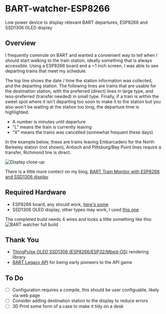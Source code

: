 # BART-watcher-ESP8266
Low power device to display relevant BART departures, ESP8266 and SSD1306 OLED display

## Overview
I frequently commute on BART and wanted a convenient way to tell when I should start walking to 
the train station, ideally something that is always accessible. Using a ESP8266 board and a ~1 inch
screen, I was able to see departing trains that meet my schedule.

The top line shows the date / time the station information was collected, and the departing 
station. The following lines are trains that are usable for the destination station, with the 
preferred (direct) lines in large type, and less-preferred (transfer needed) in small type. 
Finally, if a train is within the sweet spot where it isn't departing too soon to make it to 
the station but you also won't be waiting at the station too long, the departure time is 
highlighted.

* A number is minutes until departure
* "L" means the train is currently leaving
* "X" means the trains was cancelled (somewhat frequent these days)

In the example below, these are trains leaving Embarcadero for the North Berkeley station (not
shown), Antioch and Pittsburg/Bay Point lines require a transfer, Richmond line is direct.

![Display close-up](https://brett.durrett.net/wp-content/uploads/2022/11/BART-watcher-screen-closeup.jpeg)

There is a little more contect on my blog, [BART Train Monitor with ESP8266 and SSD1306 display](https://brett.durrett.net/bart-train-monitor-with-esp8266-and-ssd1306-display/)

## Required Hardware
* ESP8266 board, any should work, [here's some](https://www.amazon.com/gp/product/B07RNX3W9J/ref=ppx_yo_dt_b_asin_title_o02_s00?ie=UTF8&psc=1)
* SSD1306 OLED display, other types may work, I used [this one](https://www.amazon.com/gp/product/B01IWGXUAK/ref=ppx_yo_dt_b_asin_title_o01_s00?ie=UTF8&psc=1)

The completed build needs 4 wires and looks a little something like this:
![BART watcher full build](https://brett.durrett.net/wp-content/uploads/2022/11/BART-watcher-full-build-scaled.jpeg)

## Thank You
* [ThingPulse OLED SSD1306 (ESP8266/ESP32/Mbed-OS)](https://github.com/ThingPulse/esp8266-oled-ssd1306) rendering library
* [BART Legacy API](https://www.bart.gov/schedules/developers/api) for being early pioneers to the API game

## To Do
- [ ] Configuration requires a compile, this should be user configuable, likely via web page
- [ ] Consider adding destination station to the display to reduce errors
- [ ] 3D Print some form of a case to make it tidy on a desk
